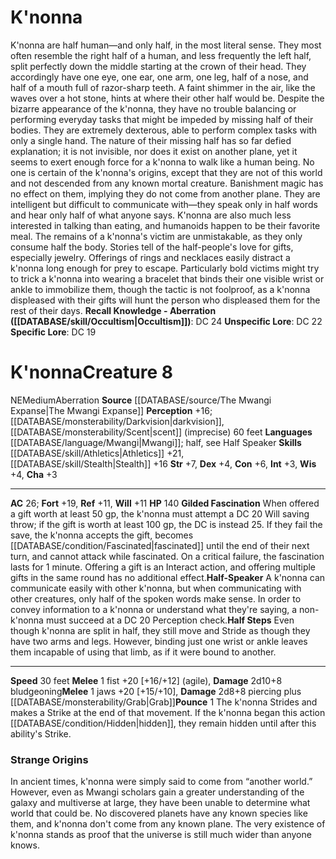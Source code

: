 ﻿---
ac: '26'
alignment: NE
all_resistance: null
burrow_speed: null
charisma: '+3'
climb_speed: null
constitution: '+6'
creature_ability:
- Gilded Fascination
- Half Steps
- Half-Speaker
- Pounce
creature_family: null
description: "K'nonna are half human\u2014and only half, in the most literal sense.\
  \ They most often resemble the right half of a human, and less frequently the left\
  \ half, split perfectly down the middle starting at the crown of their head. They\
  \ accordingly have one eye, one ear, one arm, one leg, half of a nose, and half\
  \ of a mouth full of razor-sharp teeth. A faint shimmer in the air, like the waves\
  \ over a hot stone, hints at where their other half would be.<br/><br/> Despite\
  \ the bizarre appearance of the k'nonna, they have no trouble balancing or performing\
  \ everyday tasks that might be impeded by missing half of their bodies. They are\
  \ extremely dexterous, able to perform complex tasks with only a single hand. The\
  \ nature of their missing half has so far defied explanation; it is not invisible,\
  \ nor does it exist on another plane, yet it seems to exert enough force for a k'nonna\
  \ to walk like a human being.<br/><br/> No one is certain of the k'nonna's origins,\
  \ except that they are not of this world and not descended from any known mortal\
  \ creature. Banishment magic has no effect on them, implying they do not come from\
  \ another plane. They are intelligent but difficult to communicate with\u2014they\
  \ speak only in half words and hear only half of what anyone says. K'nonna are also\
  \ much less interested in talking than eating, and humanoids happen to be their\
  \ favorite meal. The remains of a k'nonna's victim are unmistakable, as they only\
  \ consume half the body.<br/><br/> Stories tell of the half-people's love for gifts,\
  \ especially jewelry. Offerings of rings and necklaces easily distract a k'nonna\
  \ long enough for prey to escape. Particularly bold victims might try to trick a\
  \ k'nonna into wearing a bracelet that binds their one visible wrist or ankle to\
  \ immobilize them, though the tactic is not foolproof, as a k'nonna displeased with\
  \ their gifts will hunt the person who displeased them for the rest of their days.<br/><br/><b><u>Recall\
  \ Knowledge - Aberration</u> ( [[DATABASE/skill/Occultism|Occultism]] )</b>: DC\
  \ 24<br/><b><u>Unspecific Lore</u></b>: DC 22<br/><b><u>Specific Lore</u></b>: DC\
  \ 19"
dexterity: '+4'
element: null
fly_speed: null
fortitude: '+19'
hardness: null
hp: '140'
id: '1434'
immunity: null
intelligence: '+3'
land_speed: '30'
language:
- '[[DATABASE/language/Mwangi|Mwangi]] ; half'
- see Half Speaker
level: '8'
max_speed: '30'
name: K'nonna
perception: '+16'
rarity: Common
reflex: '+11'
resistance: null
rus_type_level: null
school: null
sense:
- '[[DATABASE/monsterability/Darkvision|darkvision]]'
- '[[DATABASE/monsterability/Scent|scent]] (imprecise) 60 feet'
size: Medium
skill:
- '[[DATABASE/skill/Athletics|Athletics]] +21'
- '[[DATABASE/skill/Stealth|Stealth]] +16'
source: '[[DATABASE/source/The Mwangi Expanse|The Mwangi Expanse]]'
speed:
- 30 feet
spell: null
strength: '+7'
strength_req: '7'
strongest_save:
- Fortitude
swim_speed: null
trait:
- '[[DATABASE/trait/Aberration|Aberration]]'
type: Creature
vision: Darkvision
weakest_save:
- Reflex
- Will
weakness: null
will: '+11'
wisdom: '+4'

---
# K'nonna

K'nonna are half human—and only half, in the most literal sense. They most often resemble the right half of a human, and less frequently the left half, split perfectly down the middle starting at the crown of their head. They accordingly have one eye, one ear, one arm, one leg, half of a nose, and half of a mouth full of razor-sharp teeth. A faint shimmer in the air, like the waves over a hot stone, hints at where their other half would be.
 Despite the bizarre appearance of the k'nonna, they have no trouble balancing or performing everyday tasks that might be impeded by missing half of their bodies. They are extremely dexterous, able to perform complex tasks with only a single hand. The nature of their missing half has so far defied explanation; it is not invisible, nor does it exist on another plane, yet it seems to exert enough force for a k'nonna to walk like a human being.
 No one is certain of the k'nonna's origins, except that they are not of this world and not descended from any known mortal creature. Banishment magic has no effect on them, implying they do not come from another plane. They are intelligent but difficult to communicate with—they speak only in half words and hear only half of what anyone says. K'nonna are also much less interested in talking than eating, and humanoids happen to be their favorite meal. The remains of a k'nonna's victim are unmistakable, as they only consume half the body.
 Stories tell of the half-people's love for gifts, especially jewelry. Offerings of rings and necklaces easily distract a k'nonna long enough for prey to escape. Particularly bold victims might try to trick a k'nonna into wearing a bracelet that binds their one visible wrist or ankle to immobilize them, though the tactic is not foolproof, as a k'nonna displeased with their gifts will hunt the person who displeased them for the rest of their days.
**Recall Knowledge - Aberration ([[DATABASE/skill/Occultism|Occultism]])**: DC 24
**Unspecific Lore**: DC 22
**Specific Lore**: DC 19

# K'nonna<span class="item-type">Creature 8</span>

<span class="trait-alignment item-trait">NE</span><span class="trait-size item-trait">Medium</span><span class="item-trait">Aberration</span>
**Source** [[DATABASE/source/The Mwangi Expanse|The Mwangi Expanse]] 
**Perception** +16; [[DATABASE/monsterability/Darkvision|darkvision]], [[DATABASE/monsterability/Scent|scent]] (imprecise) 60 feet
**Languages** [[DATABASE/language/Mwangi|Mwangi]]; half, see Half Speaker
**Skills** [[DATABASE/skill/Athletics|Athletics]] +21, [[DATABASE/skill/Stealth|Stealth]] +16
**Str** +7, **Dex** +4, **Con** +6, **Int** +3, **Wis** +4, **Cha** +3

---
**AC** 26; **Fort** +19, **Ref** +11, **Will** +11
**HP** 140
<span class="in-box-ability">**Gilded Fascination** When offered a gift worth at least 50 gp, the k'nonna must attempt a DC 20 Will saving throw; if the gift is worth at least 100 gp, the DC is instead 25. If they fail the save, the k'nonna accepts the gift, becomes [[DATABASE/condition/Fascinated|fascinated]] until the end of their next turn, and cannot attack while fascinated. On a critical failure, the fascination lasts for 1 minute. Offering a gift is an Interact action, and offering multiple gifts in the same round has no additional effect.</span><span class="in-box-ability">**Half-Speaker** A k'nonna can communicate easily with other k'nonna, but when communicating with other creatures, only half of the spoken words make sense. In order to convey information to a k'nonna or understand what they're saying, a non-k'nonna must succeed at a DC 20 Perception check.</span><span class="in-box-ability">**Half Steps** Even though k'nonna are split in half, they still move and Stride as though they have two arms and legs. However, binding just one wrist or ankle leaves them incapable of using that limb, as if it were bound to another.</span>

---
**Speed** 30 feet
<span class="in-box-ability">**Melee** <span class="action-icon">1</span> fist +20 [+16/+12] (agile), **Damage** 2d10+8 bludgeoning</span><span class="in-box-ability">**Melee** <span class="action-icon">1</span> jaws +20 [+15/+10], **Damage** 2d8+8 piercing plus [[DATABASE/monsterability/Grab|Grab]]</span><span class="in-box-ability">**Pounce** <span class="action-icon">1</span> The k'nonna Strides and makes a Strike at the end of that movement. If the k'nonna began this action [[DATABASE/condition/Hidden|hidden]], they remain hidden until after this ability's Strike.</span>

###  Strange Origins

In ancient times, k'nonna were simply said to come from “another world.” However, even as Mwangi scholars gain a greater understanding of the galaxy and multiverse at large, they have been unable to determine what world that could be. No discovered planets have any known species like them, and k'nonna don't come from any known plane. The very existence of k'nonna stands as proof that the universe is still much wider than anyone knows.
